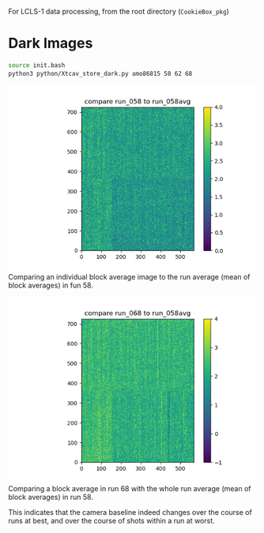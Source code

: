 For LCLS-1 data processing, from the root directory (`CookieBox_pkg`)

# Dark Images
```bash
source init.bash
python3 python/Xtcav_store_dark.py amo86815 58 62 68
```

![Compare Plot](./figures/compare58_58.png)  
Comparing an individual block average image to the run average (mean of block averages) in fun 58.  


![Comparison Plot](./figures/compare68_58.png)  
Comparing a block average in run 68 with the whole run average (mean of block averages) in run 58.  

This indicates that the camera baseline indeed changes over the course of runs at best, and over the course of shots within a run at worst.  
